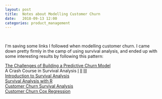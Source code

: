 ```yaml
---
layout: post
title:  Notes about Modelling Customer Churn
date:   2018-09-13 12:00
categories: product_management
---
```


<br>

I'm saving some links I followed when modelling customer churn. I came down pretty firmly in the camp of using survival analysis, and ended up with some interesting results by following this pattern:

[The Challenges of Building a Predictive Churn Model](https://www.datascience.com/blog/predictive-churn-modeling-challenges) <br>
A Crash Course in Survival Analysis [I](https://altis.com.au/a-crash-course-in-survival-analysis-customer-churn-part-i/) [II](https://altis.com.au/a-crash-course-in-survival-analysis-customer-churn-part-iI/) [III](https://altis.com.au/a-crash-course-in-survival-analysis-customer-churn-part-iii/) <br>
[Introduction to Survival Analysis](https://blog.exploratory.io/introduction-to-survival-analysis-part-1-survival-curve-9364ea642114) <br>
[Survival Analysis with R](https://rviews.rstudio.com/2017/09/25/survival-analysis-with-r/) <br>
[Customer Churn Survival Analysis](http://daynebatten.com/2015/02/customer-churn-survival-analysis/) <br>
[Customer Churn Cox Regression](http://daynebatten.com/2015/02/customer-churn-cox-regression/) <br>